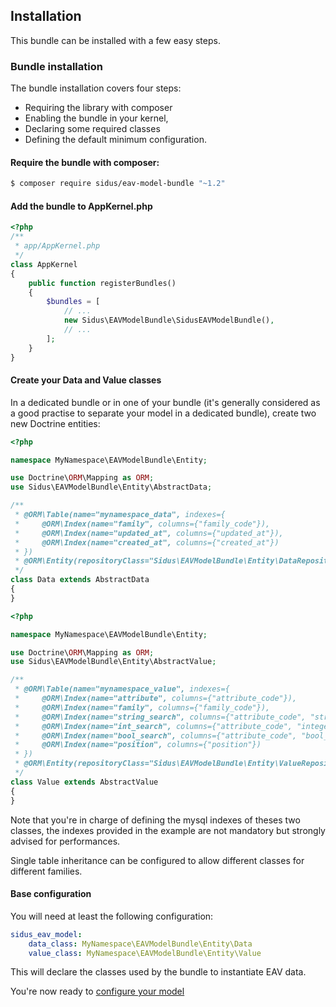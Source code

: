 ## Installation
This bundle can be installed with a few easy steps.

### Bundle installation
The bundle installation covers four steps:
- Requiring the library with composer
- Enabling the bundle in your kernel,
- Declaring some required classes
- Defining the default minimum configuration.

#### Require the bundle with composer:

````bash
$ composer require sidus/eav-model-bundle "~1.2"
````

#### Add the bundle to AppKernel.php

````php
<?php
/**
 * app/AppKernel.php
 */
class AppKernel
{
    public function registerBundles()
    {
        $bundles = [
            // ...
            new Sidus\EAVModelBundle\SidusEAVModelBundle(),
            // ...
        ];
    }
}
````

#### Create your Data and Value classes

In a dedicated bundle or in one of your bundle (it's generally considered as a good practise to separate your model in
a dedicated bundle), create two new Doctrine entities:

````php
<?php

namespace MyNamespace\EAVModelBundle\Entity;

use Doctrine\ORM\Mapping as ORM;
use Sidus\EAVModelBundle\Entity\AbstractData;

/**
 * @ORM\Table(name="mynamespace_data", indexes={
 *     @ORM\Index(name="family", columns={"family_code"}),
 *     @ORM\Index(name="updated_at", columns={"updated_at"}),
 *     @ORM\Index(name="created_at", columns={"created_at"})
 * })
 * @ORM\Entity(repositoryClass="Sidus\EAVModelBundle\Entity\DataRepository")
 */
class Data extends AbstractData
{
}
````

````php
<?php

namespace MyNamespace\EAVModelBundle\Entity;

use Doctrine\ORM\Mapping as ORM;
use Sidus\EAVModelBundle\Entity\AbstractValue;

/**
 * @ORM\Table(name="mynamespace_value", indexes={
 *     @ORM\Index(name="attribute", columns={"attribute_code"}),
 *     @ORM\Index(name="family", columns={"family_code"}),
 *     @ORM\Index(name="string_search", columns={"attribute_code", "string_value"}),
 *     @ORM\Index(name="int_search", columns={"attribute_code", "integer_value"}),
 *     @ORM\Index(name="bool_search", columns={"attribute_code", "bool_value"}),
 *     @ORM\Index(name="position", columns={"position"})
 * })
 * @ORM\Entity(repositoryClass="Sidus\EAVModelBundle\Entity\ValueRepository")
 */
class Value extends AbstractValue
{
}
````

Note that you're in charge of defining the mysql indexes of theses two classes, the indexes provided in the example are
not mandatory but strongly advised for performances.

Single table inheritance can be configured to allow different classes for different families.

#### Base configuration

You will need at least the following configuration:

````yaml
sidus_eav_model:
    data_class: MyNamespace\EAVModelBundle\Entity\Data
    value_class: MyNamespace\EAVModelBundle\Entity\Value
````

This will declare the classes used by the bundle to instantiate EAV data.

You're now ready to [configure your model](02-model.md)
